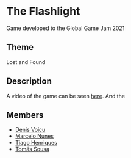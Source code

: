 # The Flashlight
Game developed to the Global Game Jam 2021

## Theme

Lost and Found

## Description

A video of the game can be seen [here](https://youtu.be/yjudWNQ_lb8). And the 

## Members

* [Denis Voicu](https://github.com/Smeurfy)
* [Marcelo Nunes](https://github.com/marcelojcn)
* [Tiago Henriques](https://github.com/Toscan0)
* [Tomás Sousa](https://github.com/BifeBala)
